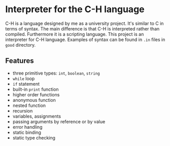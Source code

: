 # Interpreter for the C-H language

C-H is a language designed by me as a university project. It's similar to C in terms of syntax. The main difference is that C-H is interpreted rather than compiled. Furthermore it is a scripting language. This project is an interpreter for C-H language. Examples of syntax can be found in `.in` files in `good` directory.

## Features

* three primitive types: `int`, `boolean`, `string`
* `while` loop
* `if` statement
* built-in `print` function
* higher order functions
* anonymous function
* nested function
* recursion
* variables, assignments
* passing arguments by reference or by value
* error handling
* static binding
* static type checking
